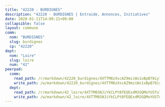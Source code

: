 ```yaml
---
title: "42220 - BURDIGNES"
description: "42220 - BURDIGNES | Entraide, Annonces, Initiatives"
date: 2020-01-11T14:09:21+09:00
collapsible: false
layout: commune
comm:
  nom: "BURDIGNES"
  slug: burdignes
  cp: "42220"
dept:
  nom: "Loire"
  slug: loire
  num: "42"
peerpad:
  comm:
    read_path: /r/markdown/42220_burdignes/4XTTM8zXscAZ9mziWs1xBpB78iy72hWGJtx8pGt4AKUUiiRW7
    write_path: /w/markdown/42220_burdignes/4XTTM8zXscAZ9mziWs1xBpB78iy72hWGJtx8pGt4AKUUiiRW7-K3TgUpU59ntqJ4mCdBfUHgvn8eXMBuUa7Jpm5mzPupdTjarRnkx3htxbk6YW9yf8vRGXPoyXr64N7gDa1HAZSDg9GHe8vLiWJXs7s6VQwJm6qzzc2WY1K7FvzYMevELCNySSZL6K
  dept:
    read_path: /r/markdown/42_loire/4XTTM8SNJiYkCLPtBfEQExdM2GQMoYUSTuTytLrQfQVaaYJeW
    write_path: /w/markdown/42_loire/4XTTM8SNJiYkCLPtBfEQExdM2GQMoYUSTuTytLrQfQVaaYJeW-K3TgUi5YJecchkttgL3M6Pu99u8hH2akRrHDb4XXZXATCvGiyzrNbe23fQbzNYiKWDR2re6vQN4Gxv5BQ2dayjGg1AqxtpHRtgi6cm74UeqjVtXM2ZJFa6mvBKTRc4s3X6tJYycN
---
```


